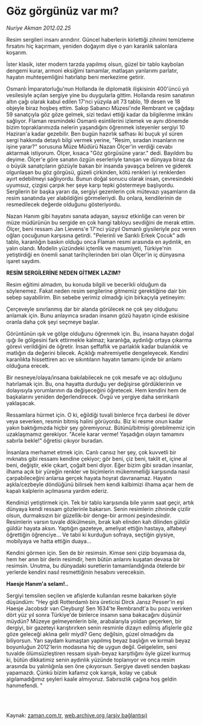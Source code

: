 # Göz görgünüz var mı?

*Nuriye Akman 2012.02.25*

<td class="columnist-detail">
<p>Resim sergileri insanı arındırır. Güncel haberlerin kirlettiği zihnimi temizleme fırsatını hiç kaçırmam, yeniden doğayım diye o yarı karanlık salonlara koşarım.</p>
<p>
<div id="haberMetinDiv">
<p> İster klasik, ister modern tarzda yapılmış olsun, güzel bir tablo kaybolan dengemi kurar, armoni eksiğimi tamamlar, matlaşan yanlarımı parlatır, hayatın muhteşemliğini hatırlatıp beni merkezime getirir. 
<p>Osmanlı İmparatorluğu'nun Hollanda ile diplomatik ilişkisinin 400'üncü yılı vesilesiyle açılan sergiye yine bu duygularla gittim. Hollanda resim sanatının altın çağı olarak kabul edilen 17'nci yüzyıla ait 73 tablo, 19 desen ve 18 objeyle biraz hoşbeş ettim. Sakıp Sabancı Müzesi'nde Rembrant ve çağdaşı 59 sanatçıyla göz göze gelmek, sizi tedavi ettiği kadar da bilgilenme imkânı sağlıyor. Flaman resmindeki Osmanlı esintilerini izlemek ve aynı dönemde bizim topraklarımızda nelerin yaşandığını öğrenmek isteyenler sergiyi 10 Haziran'a kadar gezebilir. Ben bugün hazırlık safhası iki buçuk yıl süren sergi hakkında detaylı bilgi vermek yerine, "Resim, sıradan insanların ne işine yarar?" sorusuna Müze Müdürü Nazan Ölçer'in verdiği cevabı aktarmak istiyorum. Ölçer, kısaca "Göz görgüsüne yarar." dedi. Bayıldım bu deyime. Ölçer'e göre sanatın özgün eserleriyle tanışan ve dünyaya biraz da o büyük sanatçıların gözüyle bakan bir insanda yavaşça beliren ve giderek olgunlaşan bu göz görgüsü, güzeli çirkinden, kötü renkleri iyi renklerden ayırt edebilmeyi sağlıyordu. Bunun doğal sonucu olarak insan, çevresindeki uyumsuz, çizgisi çarpık her şeye karşı tepki göstermeye başlıyordu. Sergilerin bir başka yararı da, sergiyi gezenlerin çok mütevazı yaşamların da resim sanatında yer alabildiğini görmeleriydi. Bu onlara, kendilerinin de resmedilecek değerde olduğunu gösteriyordu.
<p>Nazan Hanım gibi hayatını sanata adayan, sayısız etkinliğe can veren bir müze müdürünün bu sergide en çok hangi tabloyu sevdiğini de merak ettim. Ölçer, beni ressam Jan Lievens'e 17'nci yüzyıl Osmanlı giysileriyle poz veren oğlan çocuğunun karşısına getirdi. "Pelerinli ve Sarıklı Erkek Çocuk" adlı tablo, karanlığın baskın olduğu onca Flaman resmi arasında en aydınlık, en yalın olandı. Modelin yüzündeki içtenlik ve masumiyeti, Türkiye'nin yetiştirdiği en önemli sanat tarihçilerinden biri olan Ölçer'in iç dünyasına işaret saydım. 
<p><b>RESİM SERGİLERİNE NEDEN GİTMEK LAZIM?</b>
<p>Resim eğitimi almadım, bu konuda bilgili ve becerikli olduğum da söylenemez. Fakat neden resim sergilerine gitmemiz gerektiğine dair bin sebep sayabilirim. Bin sebebe yerimiz olmadığı için birkaçıyla yetineyim:
<p>Çerçeveyle sınırlanmış dar bir alanda görülecek ne çok şey olduğunu anlamak için. Bunu anlayınca sıradan insanın gözü hayatın içinde eskisine oranla daha çok şeyi seçmeye başlar.
<p>Görüntünün ışık ve gölge olduğunu öğrenmek için. Bu, insana hayatın doğal ışığı ile gölgesini fark ettirmekle kalmaz; karanlığa, aydınlığı ortaya çıkarma görevi verildiğini de öğretir. İnsan şeffaflık ve parlaklık kadar bulanıklık ve matlığın da değerini bilecek. Açıklığı mahremiyetle dengeleyecek. Kendini karanlıkta hissettiren acı ve sıkıntıların hayatın tamamı içinde bir anlamı olduğuna erecek.
<p>Bir nesneye/olaya/insana bakılabilecek ne çok mesafe ve açı olduğunu hatırlamak için. Bu, ona hayatta durduğu yer değişirse gördüklerinin ve dolayısıyla yorumlarının da değişeceğini öğretecek. Hem kendini hem de başkalarını yeniden değerlendirecek. Övgü ve yergiye daha serinkanlı yaklaşacak.
<p>Ressamlara hürmet için. O ki, eğildiği tuvali binlerce fırça darbesi ile döver veya severken, resmin bitmiş halini görüyordu. Biz ki resme onun kadar yakın baktığımızda hiçbir şey göremiyoruz. Bütünü/bitmişi görebilmemiz için uzaklaşmamız gerekiyor. "Acele karar verme! Yaşadığın olayın tamamını sabırla bekle!" öğretisi çıkıyor buradan.
<p>İnsanlara merhamet etmek için. Canlı cansız her şey, çok kuvvetli bir mıknatıs gibi ressamı kendine çekiyor; gör beni, çiz beni, taklit et, içine al beni, değiştir, ekle çıkart, çoğalt beni diyor. Eğer bizim gibi sıradan insanlar, ilhama açık bir yüreğin renkler ve biçimlerin mükemmelliği karşısında nasıl çarpabileceğini anlarsa gerçek hayata hoyrat davranamaz. Hayatın aşkla/cezbeyle döndüğünü bilirsek hem kendi kalbimizi ilhama açar hem de kapalı kalplerin açılmasına yardım ederiz.
<p>Kendinizi yetiştirmek için. Tek bir tablo karşısında bile yarım saat geçir, artık dünyaya kendi ressam gözlerinle bakarsın. Senin resimlerin zihninde çizilir olsun, durmaksızın bir güzellik-bir denge-bir armoni peşindesindir. Resimlerin varsın tuvale dökülmesin, bırak kah elinden kah dilinden güldür güldür hayata aksın. Yaptığın gazeteye, ameliyat ettiğin hastaya, alfabeyi öğrettiğin öğrenciye... Ve tabii ki kurduğun sofraya, seçtiğin giysiye, mobilyaya ve hatta ettiğin duaya...
<p>Kendini görmen için. Sen de bir resimsin. Kimse seni çizip boyamasa da, hem her anın bir derin resimdir, hem bütün anlarını kuşatan devasa bir resimsin. Unutma, bu dünyadaki suretlerin tamamlandığında ötelerde bir yerlerde kendini nasıl resmettiğinin hesabını vereceksin.
<p><b>Haesje Hanım'a selam!..</b>
<p>Sergiyi temsilen seçilen ve afişlerde kullanılan resme bakarken şöyle düşündüm: "Hey gidi Rotterdamlı bira üreticisi Dirck Jansz Pesser'in eşi Haesje Jacobsdr van Cleyburg! Sen 1634'te Rembrandt'a bu pozu verirken dört yüz yıl sonra Türkiye'de binlerce insanın sana bakacağını düşünür müydün? Müzeye gelmeyenlerin bile, arabalarıyla yoldan geçerken, bir dergiyi, bir gazeteyi karıştırırken senin resminle dizayn edilmiş afişlerle göz göze geleceği aklına gelir miydi? Genç değilsin, güzel olmadığını da biliyorsun. Yarı saydam kumaştan yapılmış beyaz başlığın ve kırmalı beyaz boyunluğun 2012'lerin modasına hiç de uygun değil. Gelgelelim, seni tuvalde ölümsüzleştiren ressam siyah-beyaz karşıtlığını öyle güzel kurmuş ki, bütün dikkatimiz senin aydınlık yüzünde toplanıyor ve onca resim arasında bu yalınlığınla sen öne çıkıyorsun. Sergiye daveti senden başkası yapamazdı. Çünkü bizim kafamız çok karışık, kolay ve çabuk algılamadığımız şeyleri kaale almıyoruz. Sabırsızlık çağına hoş geldin hanımefendi. "
<p></p></p></p></p></p></p></p></p></p></p></p></p></p></p></p></div>
</p>


<p><br>
		 </br></p></td>

Kaynak: [zaman.com.tr](http://zaman.com.tr/yazar.do?yazino=1250124), [web.archive.org (arşiv bağlantısı)](http://web.archive.org/web/20120315053000/http://www.zaman.com.tr:80/yazar.do?yazino=1250124)
